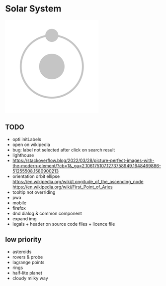 # Solar System

![logo](/src/assets/logo.svg?raw=true)

## TODO

- opti initLabels
- open on wikipedia
- bug: label not selected after click on search result
- lighthouse
- https://stackoverflow.blog/2022/03/28/picture-perfect-images-with-the-modern-element/?cb=1&_ga=2.106175107.1273758949.1648469886-51255508.1580900213
- orientation orbit ellipse https://en.wikipedia.org/wiki/Longitude_of_the_ascending_node https://en.wikipedia.org/wiki/First_Point_of_Aries
- tooltip not overriding
- pwa
- mobile
- firefox
- dnd dialog & common component
- expand img
- legals + header on source code files + licence file

## low priority
- asteroids
- rovers & probe
- lagrange points
- rings
- half-lite planet
- cloudy milky way

